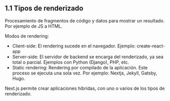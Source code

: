 ## 1.1 Tipos de renderizado

Procesamiento de fragmentos de código y datos para mostrar un resultado.
Por ejemplo de JS a HTML.

Modos de rendering:

-   Client-side: El rendering sucede en el navegador. Ejemplo:
    create-react-app
-   Server-side: El servidor de backend se encarga del renderizado, ya
    sea total o parcial. Ejemplos con Python (Django), PHP, etc.
-   Static rendering: Rendering por compilado de la aplicación. Este
    proceso se ejecuta una sola vez. Por ejemplo: Nextjs, Jekyll,
    Gatsby, Hugo.

Next.js permite crear aplicaciones híbridas, con uno o varios de los
tipos de renderizado.

